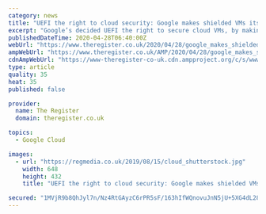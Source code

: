 ```yaml
---
category: news
title: "UEFI the right to cloud security: Google makes shielded VMs its default cloudy option"
excerpt: "Google’s decided UEFI the right to secure cloud VMs, by making its Shielded VMs the default option in its cloud. The cloud dabbler introduced Shielded VMs as an option in mid-2018. The VMs use a virtual trusted platform module (vTPM) and UEFI firmware to make it hard to sneak in malicious firmware,"
publishedDateTime: 2020-04-28T06:40:00Z
webUrl: "https://www.theregister.co.uk/2020/04/28/google_makes_shielded_vms_default/"
ampWebUrl: "https://www.theregister.co.uk/AMP/2020/04/28/google_makes_shielded_vms_default/"
cdnAmpWebUrl: "https://www-theregister-co-uk.cdn.ampproject.org/c/s/www.theregister.co.uk/AMP/2020/04/28/google_makes_shielded_vms_default/"
type: article
quality: 35
heat: 35
published: false

provider:
  name: The Register
  domain: theregister.co.uk

topics:
  - Google Cloud

images:
  - url: "https://regmedia.co.uk/2019/08/15/cloud_shutterstock.jpg"
    width: 648
    height: 432
    title: "UEFI the right to cloud security: Google makes shielded VMs its default cloudy option"

secured: "1MVjR9b8QhJyl7n/Nz4RtGAyzC6rPR5sF/163hIfWQnovuJnN5jU+5XG4dL28k96rmYr3EfGwNbrLnsQjy6123ycfbkB7Q4JOkKMBemS4YJTspr+KNMMNTfeXE5j/O5NyNTMQ7T3UkTVP46h38M25HPTkZ+GSPxAZDmZadfaw83XBrTa8mJ394bJwpLl8VSblsZz+n8cQsTnJGC5D2nT6k624MENHvfW9hjbTPv/2Iw8dN9XBfHs2QoO7+pyn94VRyc89fuyuPd+oHECb6jF36e9Vv+fYWCu+Vx4q9IZS4/PbN6J0nfyv2zdovB8+hKxz8pHnYLt768bEp25IGPdEPOzV+2GbJNRsPN4ylpx7XgXvX1VtRYLD5nM7YF3398um0Zvvyppci1T/0xDdyvxHoLmdHw9IFL1bSrivK1TN/+DbGpEMeE16q15sQHAspjCZ0ZR4jtSXKgsDVtSCKXgI6KE47BQHuDOce+83bwlkYQ=;E0eRZVWhoDML7Z3DfHItOA=="
---
```


